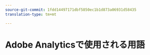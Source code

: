 ```yaml
---
source-git-commit: 1fdd14497171dbf5850ec1b1d873a06931d58435
translation-type: tm+mt

---
```

# Adobe Analyticsで使用される用語
